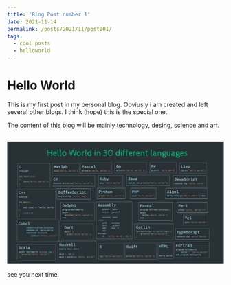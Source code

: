```yaml
---
title: 'Blog Post number 1'
date: 2021-11-14
permalink: /posts/2021/11/post001/
tags:
  - cool posts
  - helloworld
---
```



Hello World
======

This is my first post in my personal blog. Obviusly i am created and left several other blogs. 
I think (hope) this is the special one.

The content of this blog will be mainly technology, desing, science and art.

<br/><img src='/images/hello_world.jpg'>

see you next time.
